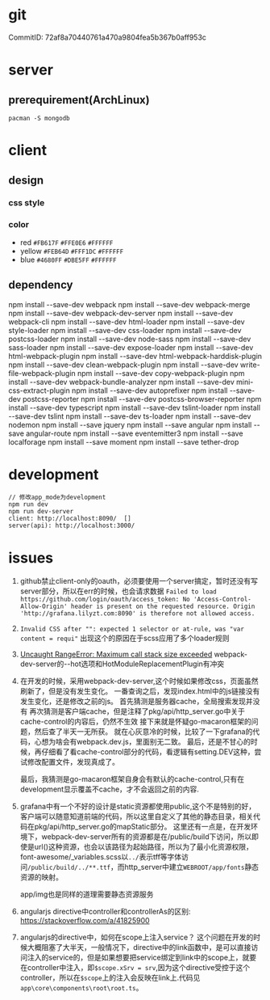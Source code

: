 # git
CommitID: 72af8a70440761a470a9804fea5b367b0aff953c

# server
## prerequirement(ArchLinux)
```
pacman -S mongodb
```

# client

## design

### css style

### color

- red
  `#FB617F`
  `#FFE0E6`
  `#FFFFFF`
- yellow
  `#FEB64D`
  `#FFF1DC`
  `#FFFFFF`
- blue
  `#4680FF`
  `#DBE5FF`
  `#FFFFFF`

## dependency
npm install --save-dev webpack
npm install --save-dev webpack-merge
npm install --save-dev webpack-dev-server
npm install --save-dev webpack-cli
npm install --save-dev html-loader
npm install --save-dev style-loader
npm install --save-dev css-loader
npm install --save-dev postcss-loader
npm install --save-dev node-sass
npm install --save-dev sass-loader
npm install --save-dev expose-loader
npm install --save-dev html-webpack-plugin
npm install --save-dev html-webpack-harddisk-plugin
npm install --save-dev clean-webpack-plugin
npm install --save-dev write-file-webpack-plugin
npm install --save-dev copy-webpack-plugin
npm install --save-dev webpack-bundle-analyzer
npm install --save-dev mini-css-extract-plugin
npm install --save-dev autoprefixer
npm install --save-dev postcss-reporter
npm install --save-dev postcss-browser-reporter
npm install --save-dev typescript
npm install --save-dev tslint-loader
npm install --save-dev tslint
npm install --save-dev ts-loader
npm install --save-dev nodemon
npm install --save jquery
npm install --save angular
npm install --save angular-route
npm install --save eventemitter3
npm install --save localforage
npm install --save moment
npm install --save tether-drop


# development

```
// 修改app_mode为development
npm run dev
npm run dev-server
client: http://localhost:8090/  []
server(api): http://localhost:3000/
```


# issues

1. github禁止client-only的oauth，必须要使用一个server搞定，暂时还没有写server部分，所以在err的时候，也会请求数据
  `Failed to load https://github.com/login/oauth/access_token: No 'Access-Control-Allow-Origin' header is present on the requested resource. Origin 'http://grafana.lilyzt.com:8090' is therefore not allowed access.`
2. `Invalid CSS after "": expected 1 selector or at-rule, was "var content = requi"`
   出现这个的原因在于scss应用了多个loader规则
3. [Uncaught RangeError: Maximum call stack size exceeded](https://github.com/webpack/webpack-dev-server/issues/87)
    webpack-dev-server的--hot选项和HotModuleReplacementPlugin有冲突
4. 在开发的时候，采用webpack-dev-server,这个时候如果修改css，页面虽然刷新了，但是没有发生变化。
   一番查询之后，发现index.html中的js链接没有发生变化，还是修改之前的js。
   首先猜测是服务器cache，全局搜索发现并没有
   再次猜测是客户端cache，但是注释了pkg/api/http_server.go中关于cache-control的内容后，仍然不生效
   接下来就是怀疑go-macaron框架的问题，然后查了半天一无所获。
   就在心灰意冷的时候，比较了一下grafana的代码，心想为啥会有webpack.dev.js，里面别无二致。
   最后，还是不甘心的时候，再仔细看了看cache-control部分的代码，看逻辑有setting.DEV这种，尝试修改配置文件，发现真成了。

   最后，我猜测是go-macaron框架自身会有默认的cache-control,只有在development显示覆盖不cache，才不会返回之前的内容.
5. grafana中有一个不好的设计是static资源都使用public,这个不是特别的好，客户端可以随意知道前端的代码，所以这里自定义了其他的静态目录，相关代码在pkg/api/http_server.go的mapStatic部分。
   这里还有一点是，在开发环境下，webpack-dev-server所有的资源都是在/public/build下访问，所以即使是url()这种资源，也会以该路径为起始路径，所以为了最小化资源权限，font-awesome/_variables.scss以`../`表示tff等字体访问`/public/build/../**.ttf`，而http_server中建立`WEBROOT/app/fonts`静态资源的映射。

   app/img也是同样的道理需要静态资源服务
6. angularjs directive中controller和controllerAs的区别: https://stackoverflow.com/a/41825900
7. angularjs的directive中，如何在scope上注入service？
   这个问题在开发的时候大概阻塞了大半天，一般情况下，directive中的link函数中，是可以直接访问注入的service的，但是如果想要把service绑定到link中的scope上，就要在controller中注入，即`$scope.xSrv = srv`,因为这个directive受控于这个controller，所以在`$scope`上的注入会反映在link上.代码见`app\core\components\root\root.ts`。

